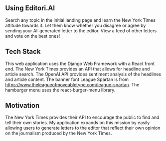 ## Using Editori.AI

Search any topic in the initial landing page and learn the New York Times attitude towards it. Let them know whether you disagree or agree by sending your AI-generated letter to the editor. View a feed of other letters and vote on the best ones!

## Tech Stack

This web application uses the Django Web Framework with a React front end. The New York Times provides an API that allows for headline and article search. The OpenAI API provides sentiment analysis of the headlines and article content. The banner font League Spartan is from https://www.theleagueofmoveabletype.com/league-spartan. The hamburger menu uses the react-burger-menu library.

## Motivation

The New York Times provides their API to encourage the public to find and tell their own stories. My application expands on this mission by easily allowing users to generate letters to the editor that reflect their own opinion on the journalism produced by the New York Times.
